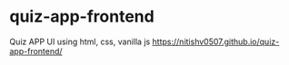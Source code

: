 # quiz-app-frontend
Quiz APP UI using html, css, vanilla js
https://nitishv0507.github.io/quiz-app-frontend/
